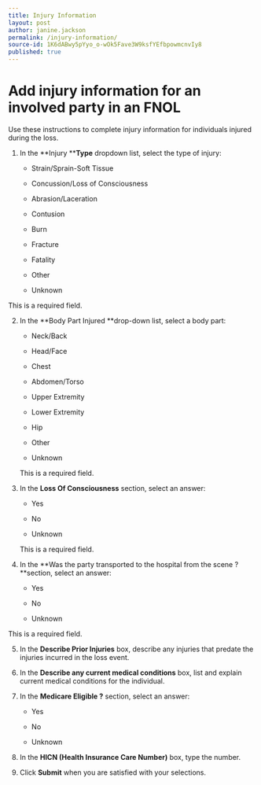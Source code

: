 ```yaml
---
title: Injury Information
layout: post
author: janine.jackson
permalink: /injury-information/
source-id: 1K6dABwy5pYyo_o-wOk5Fave3W9ksfYEfbpowmcnvIy8
published: true
---
```

# Add injury information for an involved party in an FNOL

Use these instructions to complete injury information for individuals injured during the loss. 

1. In the **Injury ****Type** dropdown list, select the type of injury:

    * Strain/Sprain-Soft Tissue

    * Concussion/Loss of Consciousness

    * Abrasion/Laceration

    * Contusion

    * Burn

    * Fracture

    * Fatality

    * Other

    * Unknown

This is a required field. 

2. In the **Body Part Injured **drop-down list, select a body part:

    * Neck/Back

    * Head/Face

    * Chest

    * Abdomen/Torso

    * Upper Extremity

    * Lower Extremity

    * Hip

    * Other

    * Unknown

	This is a required field. 

3. In the **Loss Of Consciousness** section, select an answer:

    * Yes

    * No

    * Unknown

	This is a required field. 

4. In the **Was the party transported to the hospital from the scene ? **section, select an answer:

    * Yes

    * No

    * Unknown

This is a required field. 

5. In the **Describe Prior Injuries** box, describe any injuries that predate the injuries incurred in the loss event.

6. In the **Describe any current medical conditions** box, list and explain current medical conditions for the individual. 

7. In the **Medicare Eligible ?** section, select an answer:

    * Yes

    * No

    * Unknown

8. In the **HICN (Health Insurance Care Number)** box, type the number. 

9. Click **Submit** when you are satisfied with your selections.

